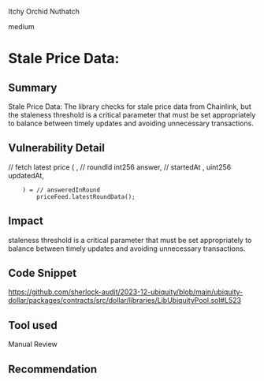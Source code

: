Itchy Orchid Nuthatch

medium

# Stale Price Data:

## Summary
Stale Price Data: The library checks for stale price data from Chainlink, but the staleness threshold is a critical parameter that must be set appropriately to balance between timely updates and avoiding unnecessary transactions.

## Vulnerability Detail
 // fetch latest price
        (
            ,
            // roundId
            int256 answer, // startedAt
            ,
            uint256 updatedAt,

        ) = // answeredInRound
            priceFeed.latestRoundData();

## Impact
staleness threshold is a critical parameter that must be set appropriately to balance between timely updates and avoiding unnecessary transactions.

## Code Snippet
https://github.com/sherlock-audit/2023-12-ubiquity/blob/main/ubiquity-dollar/packages/contracts/src/dollar/libraries/LibUbiquityPool.sol#L523
## Tool used

Manual Review

## Recommendation